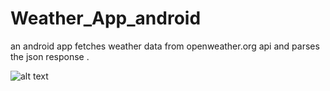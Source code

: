 # Weather_App_android
an android app fetches weather data from openweather.org api and parses the json response .

![alt text](https://raw.githubusercontent.com/surajkamblesk/Weather_App_android/master/path/to/Screenshot_20190521_013846.jpg)


